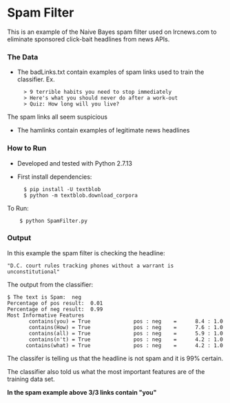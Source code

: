# Spam Filter

This is an example of the Naive Bayes spam filter used on lrcnews.com to eliminate sponsored click-bait headlines from news APIs.

### The Data

- The badLinks.txt contain examples of spam links used to train the classifier.
Ex.

		> 9 terrible habits you need to stop immediately
		> Here's what you should never do after a work-out
		> Quiz: How long will you live?
	
The spam links all seem suspicious 
	
- The hamlinks contain examples of legitimate news headlines
	
### How to Run
- Developed and tested with Python 2.7.13
- First install dependencies:

		$ pip install -U textblob
		$ python -m textblob.download_corpora
To Run:
	
		$ python SpamFilter.py

### Output
In this example the spam filter is checking the headline:

	"D.C. court rules tracking phones without a warrant is unconstitutional"

The output from the classifier:
	
	$ The text is Spam:  neg
	Percentage of pos result:  0.01
	Percentage of neg result:  0.99
	Most Informative Features
           contains(you) = True              pos : neg    =      8.4 : 1.0
           contains(How) = True              pos : neg    =      7.6 : 1.0
           contains(all) = True              pos : neg    =      5.9 : 1.0
           contains(n't) = True              pos : neg    =      4.2 : 1.0
          contains(what) = True              pos : neg    =      4.2 : 1.0

The classifer is telling us that the headline is not spam and it is 99% certain.

The classifier also told us what the most important features are of the training data set.

**In the spam example above 3/3 links contain "you"**
